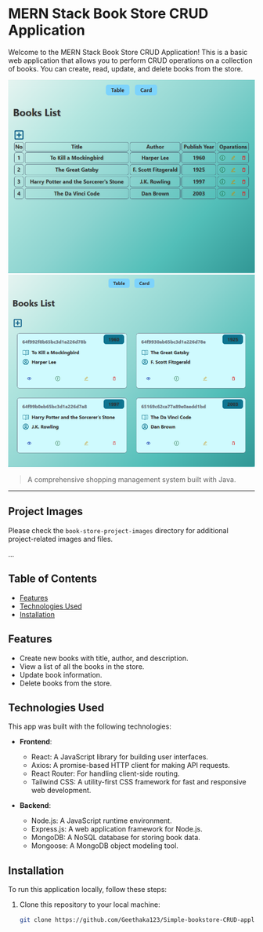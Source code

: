 # MERN Stack Book Store CRUD Application

Welcome to the MERN Stack Book Store CRUD Application! This is a basic web application that allows you to perform CRUD operations on a collection of books. You can create, read, update, and delete books from the store.

![Project Image](book-store-project-images/1.png)
![Project Image](book-store-project-images/3.png)

> A comprehensive shopping management system built with Java.

---

## Project Images

Please check the `book-store-project-images` directory for additional project-related images and files.

...

## Table of Contents

- [Features](#features)
- [Technologies Used](#technologies-used)
- [Installation](#installation)

## Features

- Create new books with title, author, and description.
- View a list of all the books in the store.
- Update book information.
- Delete books from the store.

## Technologies Used

This app was built with the following technologies:

- **Frontend**:
  - React: A JavaScript library for building user interfaces.
  - Axios: A promise-based HTTP client for making API requests.
  - React Router: For handling client-side routing.
  - Tailwind CSS: A utility-first CSS framework for fast and responsive web development.
  
- **Backend**:
  - Node.js: A JavaScript runtime environment.
  - Express.js: A web application framework for Node.js.
  - MongoDB: A NoSQL database for storing book data.
  - Mongoose: A MongoDB object modeling tool.

## Installation

To run this application locally, follow these steps:

1. Clone this repository to your local machine:

   ```bash
   git clone https://github.com/Geethaka123/Simple-bookstore-CRUD-application.git
